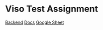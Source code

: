 # Viso Test Assignment

[Backend](https://viso-ta.onrender.com)
[Docs](https://https://viso-ta.onrender.com/api)
[Google Sheet](https://docs.google.com/spreadsheets/d/1tdN9Y0D60KXsXrN3vBr7bBDHJoHttnlKbQr501BkCNA/edit?usp=sharing)
